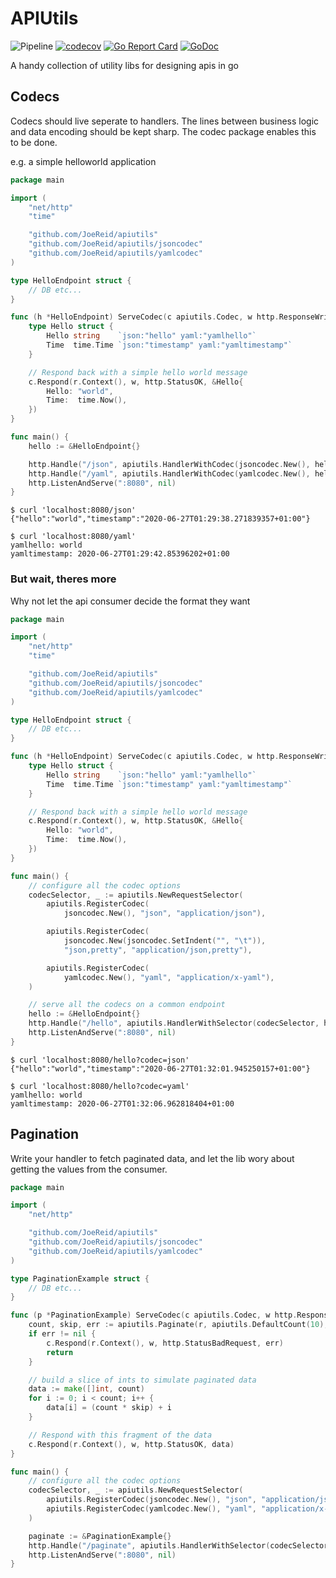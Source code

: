 <!-- WARNING THIS FILE IS AUTOGENERATED BY build_readme.sh DO NOT EDIT -->
APIUtils
========
![Pipeline](https://github.com/JoeReid/apiutils/workflows/Pipeline/badge.svg)
[![codecov](https://codecov.io/gh/JoeReid/apiutils/branch/master/graph/badge.svg)](https://codecov.io/gh/JoeReid/apiutils)
[![Go Report Card](https://goreportcard.com/badge/github.com/JoeReid/apiutils)](https://goreportcard.com/report/github.com/JoeReid/apiutils)
[![GoDoc](https://godoc.org/github.com/JoeReid/apiutils?status.svg)](https://godoc.org/github.com/JoeReid/apiutils)

A handy collection of utility libs for designing apis in go

Codecs
------

Codecs should live seperate to handlers.
The lines between business logic and data encoding should be kept sharp.
The codec package enables this to be done.

e.g. a simple helloworld application

```go
package main

import (
	"net/http"
	"time"

	"github.com/JoeReid/apiutils"
	"github.com/JoeReid/apiutils/jsoncodec"
	"github.com/JoeReid/apiutils/yamlcodec"
)

type HelloEndpoint struct {
	// DB etc...
}

func (h *HelloEndpoint) ServeCodec(c apiutils.Codec, w http.ResponseWriter, r *http.Request) {
	type Hello struct {
		Hello string    `json:"hello" yaml:"yamlhello"`
		Time  time.Time `json:"timestamp" yaml:"yamltimestamp"`
	}

	// Respond back with a simple hello world message
	c.Respond(r.Context(), w, http.StatusOK, &Hello{
		Hello: "world",
		Time:  time.Now(),
	})
}

func main() {
	hello := &HelloEndpoint{}

	http.Handle("/json", apiutils.HandlerWithCodec(jsoncodec.New(), hello))
	http.Handle("/yaml", apiutils.HandlerWithCodec(yamlcodec.New(), hello))
	http.ListenAndServe(":8080", nil)
}
```

```
$ curl 'localhost:8080/json'
{"hello":"world","timestamp":"2020-06-27T01:29:38.271839357+01:00"}

$ curl 'localhost:8080/yaml'
yamlhello: world
yamltimestamp: 2020-06-27T01:29:42.85396202+01:00
```


### But wait, theres more

Why not let the api consumer decide the format they want

```go
package main

import (
	"net/http"
	"time"

	"github.com/JoeReid/apiutils"
	"github.com/JoeReid/apiutils/jsoncodec"
	"github.com/JoeReid/apiutils/yamlcodec"
)

type HelloEndpoint struct {
	// DB etc...
}

func (h *HelloEndpoint) ServeCodec(c apiutils.Codec, w http.ResponseWriter, r *http.Request) {
	type Hello struct {
		Hello string    `json:"hello" yaml:"yamlhello"`
		Time  time.Time `json:"timestamp" yaml:"yamltimestamp"`
	}

	// Respond back with a simple hello world message
	c.Respond(r.Context(), w, http.StatusOK, &Hello{
		Hello: "world",
		Time:  time.Now(),
	})
}

func main() {
	// configure all the codec options
	codecSelector, _ := apiutils.NewRequestSelector(
		apiutils.RegisterCodec(
			jsoncodec.New(), "json", "application/json"),

		apiutils.RegisterCodec(
			jsoncodec.New(jsoncodec.SetIndent("", "\t")),
			"json,pretty", "application/json,pretty"),

		apiutils.RegisterCodec(
			yamlcodec.New(), "yaml", "application/x-yaml"),
	)

	// serve all the codecs on a common endpoint
	hello := &HelloEndpoint{}
	http.Handle("/hello", apiutils.HandlerWithSelector(codecSelector, hello))
	http.ListenAndServe(":8080", nil)
}
```

```
$ curl 'localhost:8080/hello?codec=json'
{"hello":"world","timestamp":"2020-06-27T01:32:01.945250157+01:00"}

$ curl 'localhost:8080/hello?codec=yaml'
yamlhello: world
yamltimestamp: 2020-06-27T01:32:06.962818404+01:00
```

Pagination
----------

Write your handler to fetch paginated data, and let the lib wory about
getting the values from the consumer.

```go
package main

import (
	"net/http"

	"github.com/JoeReid/apiutils"
	"github.com/JoeReid/apiutils/jsoncodec"
	"github.com/JoeReid/apiutils/yamlcodec"
)

type PaginationExample struct {
	// DB etc...
}

func (p *PaginationExample) ServeCodec(c apiutils.Codec, w http.ResponseWriter, r *http.Request) {
	count, skip, err := apiutils.Paginate(r, apiutils.DefaultCount(10), apiutils.MaxCount(10))
	if err != nil {
		c.Respond(r.Context(), w, http.StatusBadRequest, err)
		return
	}

	// build a slice of ints to simulate paginated data
	data := make([]int, count)
	for i := 0; i < count; i++ {
		data[i] = (count * skip) + i
	}

	// Respond with this fragment of the data
	c.Respond(r.Context(), w, http.StatusOK, data)
}

func main() {
	// configure all the codec options
	codecSelector, _ := apiutils.NewRequestSelector(
		apiutils.RegisterCodec(jsoncodec.New(), "json", "application/json"),
		apiutils.RegisterCodec(yamlcodec.New(), "yaml", "application/x-yaml"),
	)

	paginate := &PaginationExample{}
	http.Handle("/paginate", apiutils.HandlerWithSelector(codecSelector, paginate))
	http.ListenAndServe(":8080", nil)
}
```
